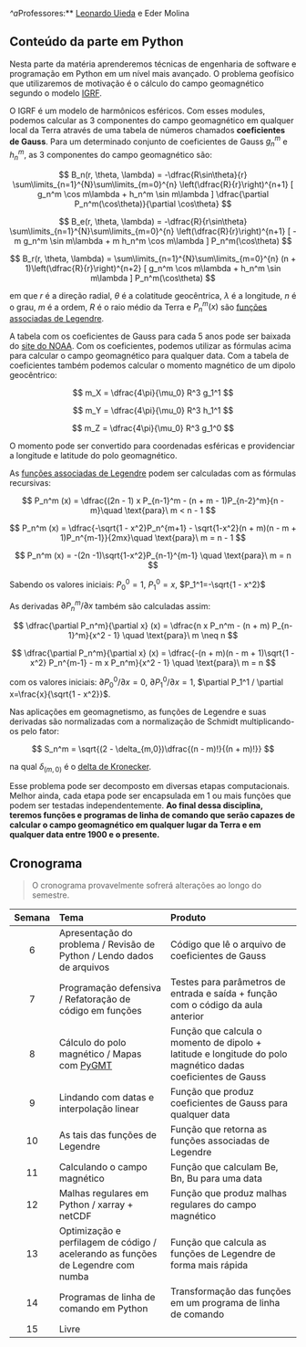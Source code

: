 *^a*Professores:** [Leonardo Uieda](http://www.leouieda.com/) e Eder Molina

## Conteúdo da parte em Python

Nesta parte da matéria aprenderemos técnicas de engenharia de software e programação em Python em um nível mais avançado. O problema geofísico que utilizaremos de motivação é o cálculo do campo geomagnético segundo o modelo [IGRF](https://www.ncei.noaa.gov/products/international-geomagnetic-reference-field).

O IGRF é um modelo de harmônicos esféricos. Com esses modules, podemos calcular as 3 componentes do campo geomagnético em qualquer local da Terra através de uma tabela de números chamados **coeficientes de Gauss**. Para um determinado conjunto de coeficientes de Gauss $g_n^m$ e $h_n^m$, as 3 componentes do campo geomagnético são:

$$
B_n(r, \theta, \lambda) = -\dfrac{R\sin\theta}{r} \sum\limits_{n=1}^{N}\sum\limits_{m=0}^{n} \left(\dfrac{R}{r}\right)^{n+1} [ g_n^m \cos m\lambda + h_n^m \sin m\lambda ] \dfrac{\partial P_n^m(\cos\theta)}{\partial \cos\theta}
$$

$$
B_e(r, \theta, \lambda) = -\dfrac{R}{r\sin\theta} \sum\limits_{n=1}^{N}\sum\limits_{m=0}^{n} \left(\dfrac{R}{r}\right)^{n+1} [ -m g_n^m \sin m\lambda + m h_n^m \cos m\lambda ] P_n^m(\cos\theta)
$$

$$
B_r(r, \theta, \lambda) = \sum\limits_{n=1}^{N}\sum\limits_{m=0}^{n} (n + 1)\left(\dfrac{R}{r}\right)^{n+2} [ g_n^m \cos m\lambda + h_n^m \sin m\lambda ] P_n^m(\cos\theta)
$$

em que $r$ é a direção radial, $\theta$ é a colatitude geocêntrica, $\lambda$ é a longitude, $n$ é o grau, $m$ é a ordem, $R$ é o raio médio da Terra e $P_n^m(x)$ são [funções associadas de Legendre](https://en.wikipedia.org/wiki/Associated_Legendre_polynomials).

A tabela com os coeficientes de Gauss para cada 5 anos pode ser baixada do [site do NOAA](https://www.ngdc.noaa.gov/IAGA/vmod/coeffs/igrf13coeffs.txt). Com os coeficientes, podemos utilizar as fórmulas acima para calcular o campo geomagnético para qualquer data. Com a tabela de coeficientes também podemos calcular o momento magnético de um dipolo geocêntrico:

$$
m_X = \dfrac{4\pi}{\mu_0} R^3 g_1^1
$$

$$
m_Y = \dfrac{4\pi}{\mu_0} R^3 h_1^1
$$

$$
m_Z = \dfrac{4\pi}{\mu_0} R^3 g_1^0
$$

O momento pode ser convertido para coordenadas esféricas e providenciar a longitude e latitude do polo geomagnético.

As [funções associadas de Legendre](https://en.wikipedia.org/wiki/Associated_Legendre_polynomials) podem ser calculadas com as fórmulas recursivas:

$$
P_n^m (x) = \dfrac{(2n - 1) x P_{n-1}^m - (n + m - 1)P_{n-2}^m}{n - m}\quad \text{para}\ m < n - 1
$$

$$
P_n^m (x) = \dfrac{-\sqrt{1 - x^2}P_n^{m+1} - \sqrt{1-x^2}(n + m)(n - m + 1)P_n^{m-1}}{2mx}\quad \text{para}\ m = n - 1
$$

$$
P_n^m (x) = -(2n -1)\sqrt{1-x^2}P_{n-1}^{m-1} \quad \text{para}\ m = n
$$

Sabendo os valores iniciais: $P_0^0 = 1$, $P_1^0 = x$, $P_1^1=-\sqrt{1 - x^2}$

As derivadas $\partial P_n^m / \partial x$ também são calculadas assim:

$$
\dfrac{\partial P_n^m}{\partial x} (x) = \dfrac{n x P_n^m - (n + m) P_{n-1}^m}{x^2 - 1} \quad \text{para}\ m \neq n
$$

$$
\dfrac{\partial P_n^m}{\partial x} (x) = \dfrac{-(n + m)(n - m + 1)\sqrt{1 - x^2} P_n^{m-1} - m x P_n^m}{x^2 - 1} \quad \text{para}\ m = n
$$

com os valores iniciais: $\partial P_0^0 / \partial x=0$, $\partial P_1^0 / \partial x=1$, $\partial P_1^1 / \partial x=\frac{x}{\sqrt{1 - x^2}}$.

Nas aplicações em geomagnetismo, as funções de Legendre e suas derivadas são normalizadas com a normalização de Schmidt multiplicando-os pelo fator:

$$
S_n^m = \sqrt{(2 - \delta_{m,0})\dfrac{(n - m)!}{(n + m)!}}
$$

na qual $\delta_(m,0)$ é o [delta de Kronecker](https://en.wikipedia.org/wiki/Kronecker_delta).

Esse problema pode ser decomposto em diversas etapas computacionais. Melhor ainda, cada etapa pode ser encapsulada em 1 ou mais funções que podem ser testadas independentemente. **Ao final dessa disciplina, teremos funções e programas de linha de comando que serão capazes de calcular o campo geomagnético em qualquer lugar da Terra e em qualquer data entre 1900 e o presente.**


## Cronograma

> O cronograma provavelmente sofrerá alterações ao longo do semestre.

| Semana | Tema                                 | Produto |
|:------:|:-------------------------------------|:--------|
| 6      | Apresentação do problema / Revisão de Python / Lendo dados de arquivos | Código que lê o arquivo de coeficientes de Gauss |
| 7      | Programação defensiva / Refatoração de código em funções | Testes para parâmetros de entrada e saída + função com o código da aula anterior |
| 8      | Cálculo do polo magnético / Mapas com [PyGMT](https://www.pygmt.org) | Função que calcula o momento de dipolo + latitude e longitude do polo magnético dadas coeficientes de Gauss |
| 9      | Lindando com datas e interpolação linear | Função que produz coeficientes de Gauss para qualquer data |
| 10     | As tais das funções de Legendre | Função que retorna as funções associadas de Legendre |
| 11     | Calculando o campo magnético | Função que calculam Be, Bn, Bu para uma data |
| 12     | Malhas regulares em Python / xarray + netCDF | Função que produz malhas regulares do campo magnético |
| 13     | Optimização e perfilagem de código / acelerando as funções de Legendre com numba | Função que calcula as funções de Legendre de forma mais rápida |
| 14     | Programas de linha de comando em Python | Transformação das funções em um programa de linha de comando |
| 15     | Livre |
